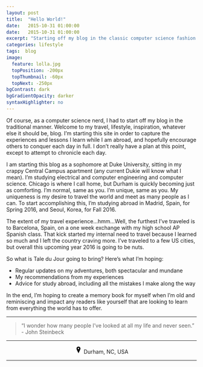 ```yaml
---
layout: post
title:  "Hello World!"
date:   2015-10-31 01:00:00
date:   2015-10-31 01:00:00
excerpt: "Starting off my blog in the classic computer science fashion..."
categories: lifestyle
tags:  blog
image:
  feature: lolla.jpg
  topPosition: -200px
  topThumbnail: -60px
  topNext: -250px
bgContrast: dark
bgGradientOpacity: darker
syntaxHighlighter: no
---
```


Of course, as a computer science nerd, I had to start off my blog in the traditional manner. Welcome to my travel, lifestyle, inspiration, whatever else it should be, blog. I’m starting this site in order to capture the experiences and lessons I learn while I am abroad, and hopefully encourage others to conquer each day in full. I don’t really have a plan at this point, except to attempt to chronicle each day.

I am starting this blog as a sophomore at Duke University, sitting in my crappy Central Campus apartment (any current Dukie will know what I mean). I’m studying electrical and computer engineering and computer science. Chicago is where I call home, but Durham is quickly becoming just as comforting. I’m normal, same as you. I’m unique, same as you. My uniqueness is my desire to travel the world and meet as many people as I can. To start accomplishing this, I’m studying abroad in Madrid, Spain, for Spring 2016, and Seoul, Korea, for Fall 2016.

The extent of my travel experience…hmm…Well, the furthest I’ve traveled is to Barcelona, Spain, on a one week exchange with my high school AP Spanish class. That kick started my internal need to travel because I learned so much and I left the country craving more. I’ve traveled to a few US cities, but overall this upcoming year 2016 is going to be nuts.

So what is Tale du Jour going to bring? Here’s what I’m hoping:

* Regular updates on my adventures, both spectacular and mundane
* My recommendations from my experiences
* Advice for study abroad, including all the mistakes I make along the way

In the end, I’m hoping to create a memory book for myself when I’m old and reminiscing and impact any readers like yourself that are looking to learn from everything the world has to offer.

<hr></hr>

<blockquote class="largeQuote">“I wonder how many people I’ve looked at all my life and never seen.” - John Steinbeck</blockquote>

<hr></hr>

<center><img src="/assets/images/location.png" height=20px width=20px/> Durham, NC, USA</center>

<hr></hr>

